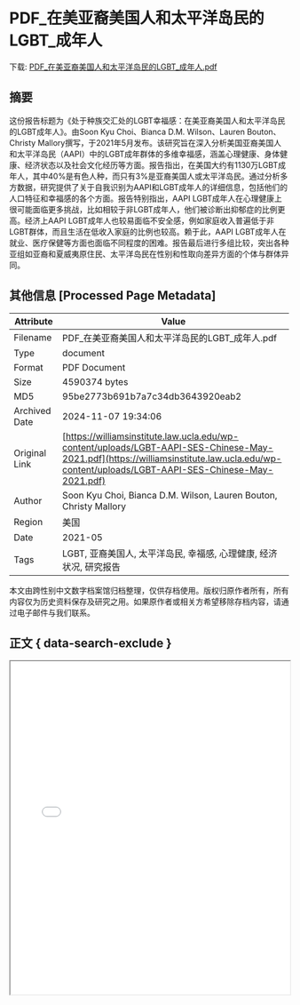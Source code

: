 # PDF_在美亚裔美国人和太平洋岛民的LGBT_成年人

<!-- tcd_download_link -->
下载: <a href="PDF_在美亚裔美国人和太平洋岛民的LGBT_成年人.pdf" download>PDF_在美亚裔美国人和太平洋岛民的LGBT_成年人.pdf</a>
<!-- tcd_download_link_end -->

## 摘要

<!-- tcd_abstract -->
这份报告标题为《处于种族交汇处的LGBT幸福感：在美亚裔美国人和太平洋岛民的LGBT成年人》。由Soon Kyu Choi、Bianca D.M. Wilson、Lauren Bouton、Christy Mallory撰写，于2021年5月发布。该研究旨在深入分析美国亚裔美国人和太平洋岛民（AAPI）中的LGBT成年群体的多维幸福感，涵盖心理健康、身体健康、经济状态以及社会文化经历等方面。报告指出，在美国大约有1130万LGBT成年人，其中40%是有色人种，而只有3%是亚裔美国人或太平洋岛民。通过分析多方数据，研究提供了关于自我识别为AAPI和LGBT成年人的详细信息，包括他们的人口特征和幸福感的各个方面。报告特别指出，AAPI LGBT成年人在心理健康上很可能面临更多挑战，比如相较于非LGBT成年人，他们被诊断出抑郁症的比例更高。经济上AAPI LGBT成年人也较易面临不安全感，例如家庭收入普遍低于非LGBT群体，而且生活在低收入家庭的比例也较高。赖于此，AAPI LGBT成年人在就业、医疗保健等方面也面临不同程度的困难。报告最后进行多组比较，突出各种亚组如亚裔和夏威夷原住民、太平洋岛民在性别和性取向差异方面的个体与群体异同。

<!-- tcd_abstract_end -->

## 其他信息 [Processed Page Metadata]

| Attribute       | Value                                  |
|-----------------|----------------------------------------|
| Filename        | PDF_在美亚裔美国人和太平洋岛民的LGBT_成年人.pdf                             |
| Type            | document                                 |
| Format          | PDF Document                               |
| Size            | 4590374 bytes                           |
| MD5             | 95be2773b691b7a7c34db3643920eab2                                  |
| Archived Date   | 2024-11-07 19:34:06                             |
| Original Link   | [https://williamsinstitute.law.ucla.edu/wp-content/uploads/LGBT-AAPI-SES-Chinese-May-2021.pdf](https://williamsinstitute.law.ucla.edu/wp-content/uploads/LGBT-AAPI-SES-Chinese-May-2021.pdf)                         |
| Author          | Soon Kyu Choi, Bianca D.M. Wilson, Lauren Bouton, Christy Mallory                               |
| Region          | 美国                               |
| Date            | 2021-05                                 |
| Tags            | LGBT, 亚裔美国人, 太平洋岛民, 幸福感, 心理健康, 经济状况, 研究报告                                 |

本文由跨性别中文数字档案馆归档整理，仅供存档使用。版权归原作者所有，所有内容仅为历史资料保存及研究之用。如果原作者或相关方希望移除存档内容，请通过电子邮件与我们联系。

## 正文 { data-search-exclude }

<!-- tcd_main_text -->
<iframe src="../PDF_在美亚裔美国人和太平洋岛民的LGBT_成年人.pdf" width="100%" height="600px">
    <p>无法显示PDF，请下载查看。</p>
</iframe>
<!-- tcd_main_text_end -->

